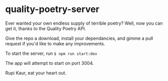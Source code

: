 # quality-poetry-server
Ever wanted your own endless supply of terrible poetry? Well, now you can get it, thanks to the Quality Poetry API.

Give the repo a download, install your dependancies, and gimme a pull request if you'd like to make any improvements.

To start the server, run
``` $ npm run start:dev ```

The app will attempt to start on port 3004.

Rupi Kaur, eat your heart out.
